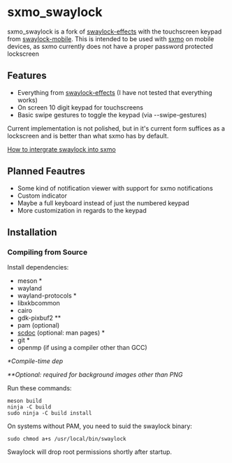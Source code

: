# sxmo_swaylock

sxmo_swaylock is a fork of [swaylock-effects](https://github.com/jirutka/swaylock-effects)
with the touchscreen keypad from [swaylock-mobile](https://codeberg.org/slatian/swaylock-mobile).
This is intended to be used with [sxmo](https://sxmo.org/) on mobile devices, as sxmo currently
does not have a proper password protected lockscreen 

## Features

- Everything from [swaylock-effects](https://github.com/jirutka/swaylock-effects) (I have not tested that everything works)
- On screen 10 digit keypad for touchscreens 
- Basic swipe gestures to toggle the keypad (via --swipe-gestures)

Current implementation is not polished, but in it's current form suffices as a lockscreen and is 
better than what sxmo has by default.

[How to intergrate swaylock into sxmo](https://slatecave.net/blog/integrating-my-screenlocker-with-sxmo-part-2/)

## Planned Feautres

- Some kind of notification viewer with support for sxmo notifications
- Custom indicator 
- Maybe a full keyboard instead of just the numbered keypad
- More customization in regards to the keypad

## Installation

### Compiling from Source

Install dependencies:

* meson \*
* wayland
* wayland-protocols \*
* libxkbcommon
* cairo
* gdk-pixbuf2 \*\*
* pam (optional)
* [scdoc](https://git.sr.ht/~sircmpwn/scdoc) (optional: man pages) \*
* git \*
* openmp (if using a compiler other than GCC)

_\*Compile-time dep_

_\*\*Optional: required for background images other than PNG_

Run these commands:

	meson build
	ninja -C build
	sudo ninja -C build install

On systems without PAM, you need to suid the swaylock binary:

	sudo chmod a+s /usr/local/bin/swaylock

Swaylock will drop root permissions shortly after startup.

